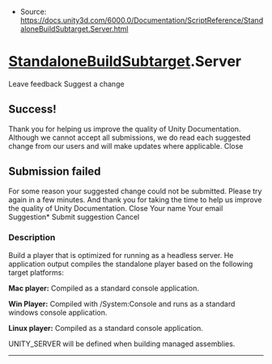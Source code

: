 * Source: https://docs.unity3d.com/6000.0/Documentation/ScriptReference/StandaloneBuildSubtarget.Server.html

#  [StandaloneBuildSubtarget](https://docs.unity3d.com/6000.0/Documentation/ScriptReference/StandaloneBuildSubtarget.html).Server
Leave feedback
Suggest a change
## Success!
Thank you for helping us improve the quality of Unity Documentation. Although we cannot accept all submissions, we do read each suggested change from our users and will make updates where applicable.
Close
## Submission failed
For some reason your suggested change could not be submitted. Please <a>try again</a> in a few minutes. And thank you for taking the time to help us improve the quality of Unity Documentation.
Close
Your name Your email Suggestion* Submit suggestion
Cancel
### Description
Build a player that is optimized for running as a headless server.
He application output compiles the standalone player based on the following target platforms:  
  
**Mac player:** Compiled as a standard console application.  
  
**Win Player:** Compiled with /System:Console and runs as a standard windows console application.  
  
**Linux player:** Compiled as a standard console application.  
  
UNITY_SERVER will be defined when building managed assemblies.
* * *
